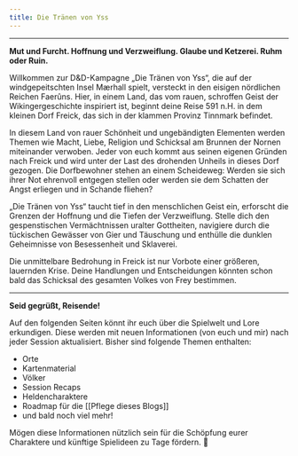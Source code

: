 ```yaml
---
title: Die Tränen von Yss
---
```


------------------------------

**Mut und Furcht. Hoffnung und Verzweiflung. Glaube und Ketzerei. Ruhm oder Ruin.**

Willkommen zur D&D-Kampagne „Die Tränen von Yss“, die auf der windgepeitschten Insel Mærhall spielt, versteckt in den eisigen nördlichen Reichen Faerûns. Hier, in einem Land, das vom rauen, schroffen Geist der Wikingergeschichte inspiriert ist, beginnt deine Reise 591 n.H. in dem kleinen Dorf Freick, das sich in der klammen Provinz Tinnmark befindet.

In diesem Land von rauer Schönheit und ungebändigten Elementen werden Themen wie Macht, Liebe, Religion und Schicksal am Brunnen der Nornen miteinander verwoben. Jeder von euch kommt aus seinen eigenen Gründen nach Freick und wird unter der Last des drohenden Unheils in dieses Dorf gezogen. Die Dorfbewohner stehen an einem Scheideweg: Werden sie sich ihrer Not ehrenvoll entgegen stellen oder werden sie dem Schatten der Angst erliegen und in Schande fliehen?

„Die Tränen von Yss“ taucht tief in den menschlichen Geist ein, erforscht die Grenzen der Hoffnung und die Tiefen der Verzweiflung. Stelle dich den gespenstischen Vermächtnissen uralter Gottheiten, navigiere durch die tückischen Gewässer von Gier und Täuschung und enthülle die dunklen Geheimnisse von Besessenheit und Sklaverei.

Die unmittelbare Bedrohung in Freick ist nur Vorbote einer größeren, lauernden Krise. Deine Handlungen und Entscheidungen könnten schon bald das Schicksal des gesamten Volkes von Frey bestimmen.

-----------------------

**Seid gegrüßt, Reisende!**

Auf den folgenden Seiten könnt ihr euch über die Spielwelt und Lore erkundigen. Diese werden mit neuen Informationen (von euch und mir) nach jeder Session aktualisiert. 
Bisher sind folgende Themen enthalten:

- Orte
- Kartenmaterial
- Völker
- Session Recaps
- Heldencharaktere
- Roadmap für die [[Pflege dieses Blogs]]
- und bald noch viel mehr!

Mögen diese Informationen nützlich sein für die Schöpfung eurer Charaktere und künftige Spielideen zu Tage fördern. 🌋


